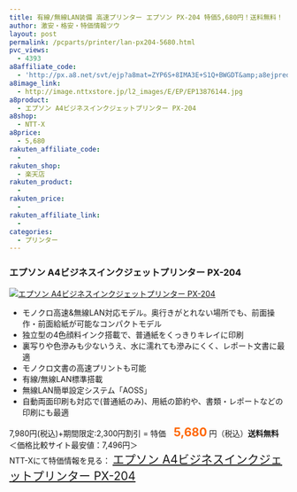 ```yaml
---
title: 有線/無線LAN装備 高速プリンター エプソン PX-204 特価5,680円！送料無料！
author: 激安・格安・特価情報ツウ
layout: post
permalink: /pcparts/printer/lan-px204-5680.html
pvc_views:
  - 4393
a8affiliate_code:
  - 'http://px.a8.net/svt/ejp?a8mat=ZYP6S+8IMA3E+S1Q+BWGDT&amp;a8ejpredirect=http://nttxstore.jp/_II_EP13876144'
a8image_link:
  - http://image.nttxstore.jp/l2_images/E/EP/EP13876144.jpg
a8product:
  - エプソン A4ビジネスインクジェットプリンター PX-204
a8shop:
  - NTT-X
a8price:
  - 5,680
rakuten_affiliate_code:
  - 
rakuten_shop:
  - 楽天店
rakuten_product:
  - 
rakuten_price:
  - 
rakuten_affiliate_link:
  - 
categories:
  - プリンター
---
```

### エプソン A4ビジネスインクジェットプリンター PX-204

<div class="img-bg2 img_L">
  <a title="エプソン A4ビジネスインクジェットプリンター PX-204" href="http://px.a8.net/svt/ejp?a8mat=ZYP6S+8IMA3E+S1Q+BWGDT&a8ejpredirect=http://nttxstore.jp/_II_EP13876144" target="_blank"><img src="http://i1.wp.com/image.nttxstore.jp/l2_images/E/EP/EP13876144.jpg?resize=120%2C120" border="0" alt="エプソン A4ビジネスインクジェットプリンター PX-204" style="border: 0pt none;" data-recalc-dims="1" /></a>
</div>

<!--more-->

  * モノクロ高速&#038;無線LAN対応モデル。奥行きがとれない場所でも、前面操作・前面給紙が可能なコンパクトモデル
  * 独立型の4色顔料インク搭載で、普通紙をくっきりキレイに印刷
  * 裏写りや色滲みも少ないうえ、水に濡れても滲みにくく、レポート文書に最適
  * モノクロ文書の高速プリントも可能
  * 有線/無線LAN標準搭載
  * 無線LAN簡単設定システム「AOSS」
  * 自動両面印刷も対応で(普通紙のみ)、用紙の節約や、書類・レポートなどの印刷にも最適

7,980円(税込)+期間限定:2,300円割引 = 特価　<span style="color: #ff6600; font-size: 150%;"><strong>5,680</strong></span> 円（税込）**送料無料**　＜価格比較サイト最安値：7,496円＞  
NTT-Xにて特価情報を見る： <span style="font-size: 150%;"><a href="http://px.a8.net/svt/ejp?a8mat=ZYP6S+8IMA3E+S1Q+BWGDT&a8ejpredirect=http://nttxstore.jp/_II_EP13876144" target="_blank">エプソン A4ビジネスインクジェットプリンター PX-204</a></span>